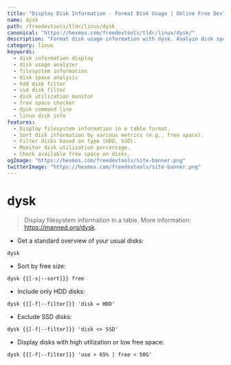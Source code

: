 ```yaml
---
title: "Display Disk Information - Format Disk Usage | Online Free DevTools by Hexmos"
name: dysk
path: /freedevtools/tldr/linux/dysk
canonical: "https://hexmos.com/freedevtools/tldr/linux/dysk/"
description: "Format disk usage information with dysk. Analyze disk space and filesystem details, sort, and filter by disk type. Free online tool, no registration required."
category: linux
keywords:
  - disk information display
  - disk usage analyzer
  - filesystem information
  - disk space analysis
  - hdd disk filter
  - ssd disk filter
  - disk utilization monitor
  - free space checker
  - dysk command line
  - linux disk info
features:
  - Display filesystem information in a table format.
  - Sort disk information by various metrics (e.g., free space).
  - Filter disks based on type (HDD, SSD).
  - Monitor disk utilization percentage.
  - Check available free space on disks.
ogImage: "https://hexmos.com/freedevtools/site-banner.png"
twitterImage: "https://hexmos.com/freedevtools/site-banner.png"
---
```


# dysk

> Display filesystem information in a table.
> More information: <https://manned.org/dysk>.

- Get a standard overview of your usual disks:

`dysk`

- Sort by free size:

`dysk {{[-s|--sort]}} free`

- Include only HDD disks:

`dysk {{[-f|--filter]}} 'disk = HDD'`

- Exclude SSD disks:

`dysk {{[-f|--filter]}} 'disk <> SSD'`

- Display disks with high utilization or low free space:

`dysk {{[-f|--filter]}} 'use > 65% | free < 50G'`
